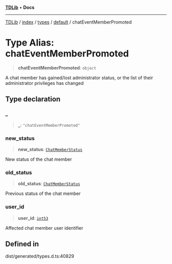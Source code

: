 [**TDLib**](../../../../../../README.md) • **Docs**

***

[TDLib](../../../../../../modules.md) / [index](../../../../../README.md) / [types](../../../README.md) / [default](../README.md) / chatEventMemberPromoted

# Type Alias: chatEventMemberPromoted

> **chatEventMemberPromoted**: `object`

A chat member has gained/lost administrator status, or the list of their administrator privileges has changed

## Type declaration

### \_

> **\_**: `"chatEventMemberPromoted"`

### new\_status

> **new\_status**: [`ChatMemberStatus`](ChatMemberStatus.md)

New status of the chat member

### old\_status

> **old\_status**: [`ChatMemberStatus`](ChatMemberStatus.md)

Previous status of the chat member

### user\_id

> **user\_id**: [`int53`](int53.md)

Affected chat member user identifier

## Defined in

dist/generated/types.d.ts:40829
